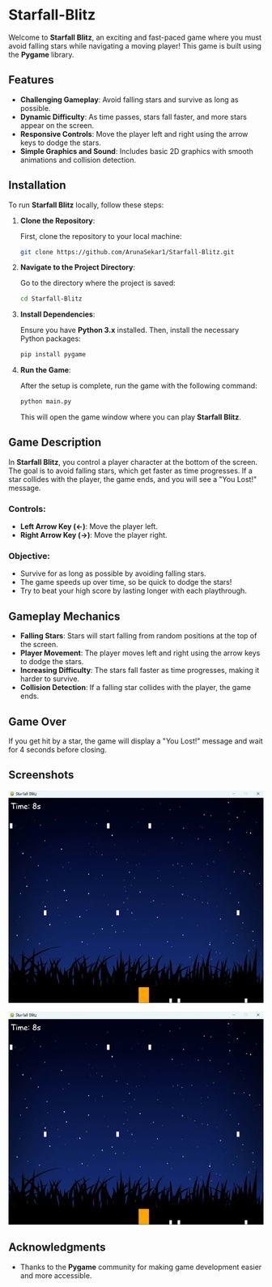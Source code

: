 # Starfall-Blitz

Welcome to **Starfall Blitz**, an exciting and fast-paced game where you must avoid falling stars while navigating a moving player! This game is built using the **Pygame** library.

## **Features**

- **Challenging Gameplay**: Avoid falling stars and survive as long as possible.
- **Dynamic Difficulty**: As time passes, stars fall faster, and more stars appear on the screen.
- **Responsive Controls**: Move the player left and right using the arrow keys to dodge the stars.
- **Simple Graphics and Sound**: Includes basic 2D graphics with smooth animations and collision detection.

## **Installation**

To run **Starfall Blitz** locally, follow these steps:

1. **Clone the Repository**:

   First, clone the repository to your local machine:

   ```bash
   git clone https://github.com/ArunaSekar1/Starfall-Blitz.git
   ```

2. **Navigate to the Project Directory**:

   Go to the directory where the project is saved:

   ```bash
   cd Starfall-Blitz
   ```

3. **Install Dependencies**:

   Ensure you have **Python 3.x** installed. Then, install the necessary Python packages:

   ```bash
   pip install pygame
   ```

4. **Run the Game**:

   After the setup is complete, run the game with the following command:

   ```bash
   python main.py
   ```

   This will open the game window where you can play **Starfall Blitz**.

## **Game Description**

In **Starfall Blitz**, you control a player character at the bottom of the screen. The goal is to avoid falling stars, which get faster as time progresses. If a star collides with the player, the game ends, and you will see a "You Lost!" message.

### **Controls:**

- **Left Arrow Key (←)**: Move the player left.
- **Right Arrow Key (→)**: Move the player right.

### **Objective:**

- Survive for as long as possible by avoiding falling stars.
- The game speeds up over time, so be quick to dodge the stars!
- Try to beat your high score by lasting longer with each playthrough.

## **Gameplay Mechanics**

- **Falling Stars**: Stars will start falling from random positions at the top of the screen.
- **Player Movement**: The player moves left and right using the arrow keys to dodge the stars.
- **Increasing Difficulty**: The stars fall faster as time progresses, making it harder to survive.
- **Collision Detection**: If a falling star collides with the player, the game ends.

## **Game Over**

If you get hit by a star, the game will display a "You Lost!" message and wait for 4 seconds before closing.
## Screenshots
![Title screen](https://github.com/ArunaSekar1/Starfall-Blitz/blob/main/screenshots/Screenshot%202025-01-07%20133756.png)

![Play screen](https://github.com/ArunaSekar1/Starfall-Blitz/blob/main/screenshots/Screenshot%202025-01-07%20133756.png)





## **Acknowledgments**

- Thanks to the **Pygame** community for making game development easier and more accessible.



